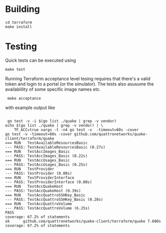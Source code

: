 # Building

```
cd terraform
make install
```

# Testing
 Quick tests can be executed using

 ```
 make test
 ```

 Running Terraform acceptance level tesing requires that there's a valid token and login to a portal (or the simulator). The tests also asusume the availablility of some specific image names etc.

```
 make acceptance
```

 with example output like

```

 go test -v -i $(go list ./quake | grep -v vendor) 
echo $(go list ./quake | grep -v vendor) | \
	TF_ACC=true xargs -t -n4 go test -v  -timeout=60s -cover
go test -v -timeout=60s -cover github.com/quattronetworks/quake-client/terraform/quake 
=== RUN   TestAvailableResourcesBasic
--- PASS: TestAvailableResourcesBasic (0.27s)
=== RUN   TestAccImages_Basic
--- PASS: TestAccImages_Basic (0.22s)
=== RUN   TestAccUsages_Basic
--- PASS: TestAccUsages_Basic (0.25s)
=== RUN   TestProvider
--- PASS: TestProvider (0.00s)
=== RUN   TestProviderInterface
--- PASS: TestProviderInterface (0.00s)
=== RUN   TestAccQuakeHost
--- PASS: TestAccQuakeHost (0.39s)
=== RUN   TestAccQuattroSSHKey_Basic
--- PASS: TestAccQuattroSSHKey_Basic (0.20s)
=== RUN   TestAccQuattroVolume
--- PASS: TestAccQuattroVolume (6.25s)
PASS
coverage: 67.2% of statements
ok  	github.com/quattronetworks/quake-client/terraform/quake	7.600s	coverage: 67.2% of statements
```


